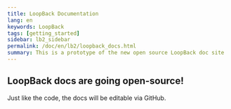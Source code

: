 ```yaml
---
title: LoopBack Documentation
lang: en
keywords: LoopBack
tags: [getting_started]
sidebar: lb2_sidebar
permalink: /doc/en/lb2/loopback_docs.html
summary: This is a prototype of the new open source LoopBack doc site
---
```


## LoopBack docs are going open-source!

Just like the code, the docs will be editable via GitHub.
